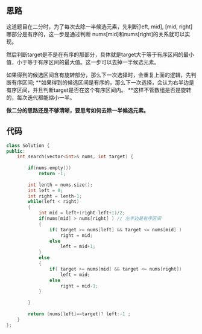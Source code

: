 ## 思路

这道题目在二分时，为了每次去除一半候选元素，先判断[left, mid], [mid, right] 哪部分是有序的，这一步是通过判断 nums[mid]和nums[right]的关系就可以实现。  

然后判断target是不是在有序的那部分，具体就是target大于等于有序区间的最小值，小于等于有序区间的最大值。这一步可以去掉一半候选元素。

如果得到的候选区间含有旋转部分，那么下一次选择时，会重复上面的逻辑，先判断有序区间; **如果得到的候选区间是有序的，那么下一次选择，会认为右半边是有序区间，并且判断target是否在这个有序区间内。 **这样不管数组是否是旋转的，每次迭代都能缩小一半。



**做二分的思路还是不够清晰，要思考如何去除一半候选元素。**





## 代码

```c++
class Solution {
public:
    int search(vector<int>& nums, int target) {
        
        if(nums.empty())
            return -1;
        
        int lenth = nums.size();
        int left = 0;
        int right = lenth-1;
        while(left < right)
        {
            int mid = left+(right-left+1)/2;
            if(nums[mid] > nums[right] ) // 左半边是有序区间
            {
                if( target >= nums[left] && target <= nums[mid] )
                    right = mid;
                else
                    left = mid+1;
            }
            else
            {
                if( target >= nums[mid] && target <= nums[right])
                    left = mid;
                else
                    right = mid-1;
            }
            
        }
        
        return (nums[left]==target)? left:-1 ;
    }
};
```

